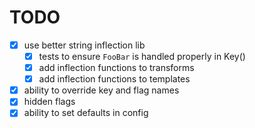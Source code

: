 # TODO

- [x] use better string inflection lib
  - [x] tests to ensure `FooBar` is handled properly in Key()
  - [x] add inflection functions to transforms
  - [x] add inflection functions to templates
- [x] ability to override key and flag names
- [x] hidden flags
- [x] ability to set defaults in config
